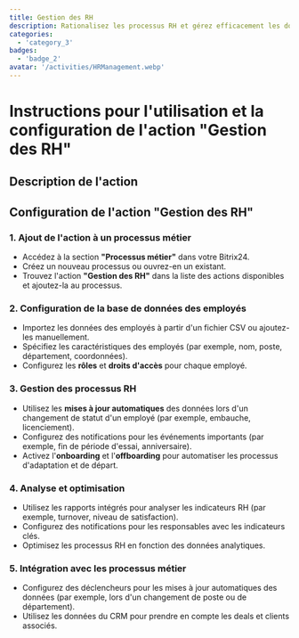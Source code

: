 ```yaml
---
title: Gestion des RH
description: Rationalisez les processus RH et gérez efficacement les données des employés.
categories: 
  - 'category_3'
badges: 
  - 'badge_2'
avatar: '/activities/HRManagement.webp'
---
```

# Instructions pour l'utilisation et la configuration de l'action "Gestion des RH"

## Description de l'action

## **Configuration de l'action "Gestion des RH"**

### 1. Ajout de l'action à un processus métier
- Accédez à la section **"Processus métier"** dans votre Bitrix24.
- Créez un nouveau processus ou ouvrez-en un existant.
- Trouvez l'action **"Gestion des RH"** dans la liste des actions disponibles et ajoutez-la au processus.

### 2. Configuration de la base de données des employés
- Importez les données des employés à partir d'un fichier CSV ou ajoutez-les manuellement.
- Spécifiez les caractéristiques des employés (par exemple, nom, poste, département, coordonnées).
- Configurez les **rôles** et **droits d'accès** pour chaque employé.

### 3. Gestion des processus RH
- Utilisez les **mises à jour automatiques** des données lors d'un changement de statut d'un employé (par exemple, embauche, licenciement).
- Configurez des notifications pour les événements importants (par exemple, fin de période d'essai, anniversaire).
- Activez l'**onboarding** et l'**offboarding** pour automatiser les processus d'adaptation et de départ.

### 4. Analyse et optimisation
- Utilisez les rapports intégrés pour analyser les indicateurs RH (par exemple, turnover, niveau de satisfaction).
- Configurez des notifications pour les responsables avec les indicateurs clés.
- Optimisez les processus RH en fonction des données analytiques.

### 5. Intégration avec les processus métier
- Configurez des déclencheurs pour les mises à jour automatiques des données (par exemple, lors d'un changement de poste ou de département).
- Utilisez les données du CRM pour prendre en compte les deals et clients associés.